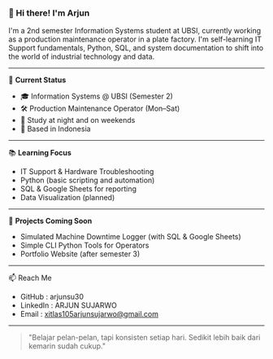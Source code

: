 ### 👋 Hi there! I'm Arjun

I'm a 2nd semester Information Systems student at UBSI, currently working as a production maintenance operator in a plate factory. I'm self-learning IT Support fundamentals, Python, SQL, and system documentation to shift into the world of industrial technology and data.

---

🔧 **Current Status**
- 🎓 Information Systems @ UBSI (Semester 2)
- 🛠️ Production Maintenance Operator (Mon–Sat)
- 🌙 Study at night and on weekends
- 📍 Based in Indonesia

---

📚 **Learning Focus**
- IT Support & Hardware Troubleshooting
- Python (basic scripting and automation)
- SQL & Google Sheets for reporting
- Data Visualization (planned)

---

📌 **Projects Coming Soon**
- Simulated Machine Downtime Logger (with SQL & Google Sheets)
- Simple CLI Python Tools for Operators
- Portfolio Website (after semester 3)

---

📫 Reach Me
- GitHub    : arjunsu30
- LinkedIn  : ARJUN SUJARWO
- Email     : xitlas105arjunsujarwo@gmail.com

---

> "Belajar pelan-pelan, tapi konsisten setiap hari. Sedikit lebih baik dari kemarin sudah cukup."
